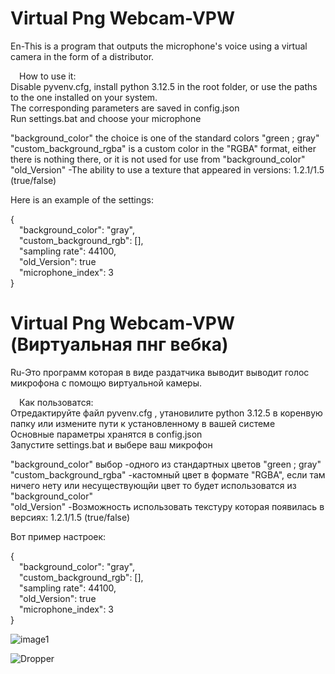# Virtual Png Webcam-VPW 
En-This is a program that outputs the microphone's voice using a virtual camera in the form of a distributor.

&emsp;How to use it:\
Disable pyvenv.cfg, install python 3.12.5 in the root folder, or use the paths to the one installed on your system.\
The corresponding parameters are saved in config.json\
Run settings.bat and choose your microphone

"background_color" the choice is one of the standard colors "green ; gray"\
"custom_background_rgba" is a custom color in the "RGBA" format, either there is nothing there, or it is not used for use from "background_color"\
"old_Version" -The ability to use a texture that appeared in versions: 1.2.1/1.5 (true/false)

Here is an example of the settings:

{\
&emsp;"background_color": "gray",\
&emsp;"custom_background_rgb": [],\
&emsp;"sampling rate": 44100,\
&emsp;"old_Version": true\
&emsp;"microphone_index": 3\
}

# Virtual Png Webcam-VPW (Виртуальная пнг вебка)
Ru-Это программ которая в виде раздатчика выводит выводит голос микрофона с помощю виртуальной камеры. 

&emsp;Как пользоватся:\
Отредактируйте файл pyvenv.cfg , утановилите python 3.12.5 в коренвую папку или измените пути к установленному в вашей системе\
Основные параметры хранятся в config.json\
Запустите settings.bat и выбере ваш микрофон

"background_color" выбор -одного из стандартных цветов "green ; gray"\
"custom_background_rgba" -кастомный цвет в формате "RGBA", если там ничего нету или несуществующйи цвет то будет использоватся из "background_color"\
"old_Version" -Возможность использовать текстуру которая появилась в версиях: 1.2.1/1.5	(true/false)

Вот пример настроек:

{\
&emsp;"background_color": "gray",\
&emsp;"custom_background_rgb": [],\
&emsp;"sampling rate": 44100,\
&emsp;"old_Version": true\
&emsp;"microphone_index": 3\
}



![image1](https://github.com/user-attachments/assets/ff5ac38f-828b-4f26-b946-7fe0b6ecc8ef)

![Dropper](https://github.com/user-attachments/assets/1f5e5693-a956-4296-8c31-04ab6826679d)
